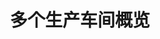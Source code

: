 ---
layout: article
title: 多个生产车间概览
description: 
  - 模板提供多个生产车间最重要的关键数据概览，例如单个产线的状态和当前订单的原始信息。
lang: cn
weight: 1100
isDraft: true
ref: Overview-Multiple-Halls
category:
  - Production
  - Shopfloor
image: Overview-Multiple-Halls_CN.png
image_thumbnail: Overview-Multiple-Halls_CN_thumbnail.png
download: Overview-Multiple-Halls_CN.pbmx
overview_description:
overview_benefits:
overview_data_sources:
---